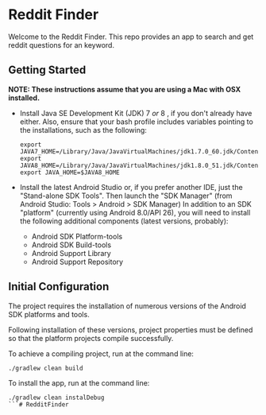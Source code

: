 Reddit Finder
=======================

Welcome to the Reddit Finder. This repo provides an app to search and get reddit questions for an keyword.
 
## Getting Started

**NOTE: These instructions assume that you are using a Mac with OSX installed.**

* Install Java SE Development Kit (JDK) 7 _or_ 8 , if you don't already have either. Also, ensure that your bash profile includes variables pointing to the installations, such as the following:

    ```shell
    export JAVA7_HOME=/Library/Java/JavaVirtualMachines/jdk1.7.0_60.jdk/Contents/Home
    export JAVA8_HOME=/Library/Java/JavaVirtualMachines/jdk1.8.0_51.jdk/Contents/Home
    export JAVA_HOME=$JAVA8_HOME
    ```

* Install the latest Android Studio or, if you prefer another IDE, just the "Stand-alone SDK Tools". Then launch the "SDK Manager" (from Android Studio: Tools > Android > SDK Manager) In addition to an SDK "platform" (currently using Android 8.0/API 26), you will need to install the following additional components (latest versions, probably):
    * Android SDK Platform-tools
    * Android SDK Build-tools
    * Android Support Library
    * Android Support Repository

## Initial Configuration

The project requires the installation of numerous versions of the Android SDK platforms and tools.

Following installation of these versions, project properties must be defined so that the platform
projects compile successfully.

To achieve a compiling project, run at the command line:

```
./gradlew clean build
```

To install the app, run at the command line:
 
```
./gradlew clean instalDebug
```# RedditFinder
